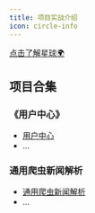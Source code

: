 ```yaml
---
title: 项目实战介绍
icon: circle-info
---
```




[点击了解星球🌍](../star-introduce/star-introduce.md)



## 项目合集

### 《用户中心》

- [用户中心](./user-center.md)
- ...

### 通用爬虫新闻解析

- [通用爬虫新闻解析]()
- ...



